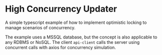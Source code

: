 # High Concurrency Updater

A simple typescript example of how to implement optimistic locking to manage scenarios of concurrency.

The example uses a MSSQL database, but the concept is also applicable to any RDBMS or NoSQL. The client `api-client` calls the server using concurrent calls with axios for concurrency simulation.
